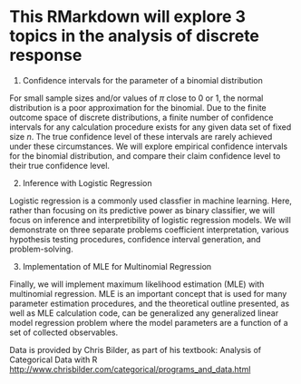 # This RMarkdown will explore 3 topics in the analysis of discrete response

1. Confidence intervals for the parameter of a binomial distribution

For small sample sizes and/or values of $\pi$ close to 0 or 1, the normal distribution is a poor approximation for the binomial. Due to the finite outcome space of discrete distributions, a finite number of confidence intervals for any calculation procedure exists for any given data set of fixed size $n$. The true confidence level of these intervals are rarely achieved under these circumstances. We will explore empirical confidence intervals for the binomial distribution, and compare their claim confidence level to their true confidence level.

2. Inference with Logistic Regression

Logistic regression is a commonly used classfier in machine learning. Here, rather than focusing on its predictive power as binary classifier, we will focus on inference and interpretibility of logistic regression models. We will demonstrate on three separate problems coefficient interpretation, various hypothesis testing procedures, confidence interval generation, and problem-solving.

3. Implementation of MLE for Multinomial Regression

Finally, we will implement maximum likelihood estimation (MLE) with multinomial regression. MLE is an important concept that is used for many parameter estimation procedures, and the theoretical outline presented, as well as MLE calculation code, can be generalized any generalized linear model regression problem where the model parameters are a function of a set of collected observables.


Data is provided by Chris Bilder, as part of his textbook: Analysis of Categorical Data with R
http://www.chrisbilder.com/categorical/programs_and_data.html

